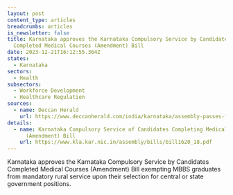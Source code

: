 ```yaml
---
layout: post
content_type: articles
breadcrumbs: articles
is_newsletter: false
title: Karnataka approves the Karnataka Compulsory Service by Candidates
  Completed Medical Courses (Amendment) Bill
date: 2023-12-21T16:12:55.364Z
states:
  - Karnataka
sectors:
  - Health
subsectors:
  - Workforce Development
  - Healthcare Regulation
sources:
  - name: Deccan Herald
    url: https://www.deccanherald.com/india/karnataka/assembly-passes-five-bills-without-debate-amid-din-2806635
details:
  - name: Karnataka Compulsory Service of Candidates Completing Medical Courses
      (Amendment) Bill
    url: https://www.kla.kar.nic.in/assembly/bills/bill1620_18.pdf
---
```

Karnataka approves the Karnataka Compulsory Service by Candidates Completed Medical Courses (Amendment) Bill exempting MBBS graduates from mandatory rural service upon their selection for central or state government positions.
